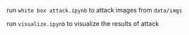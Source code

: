 run `white box attack.ipynb` to attack images from `data/imgs`

run `visualize.ipynb` to visualize the results of attack
